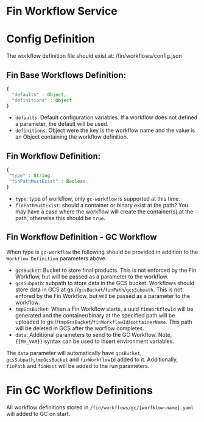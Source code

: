 # Fin Workflow Service

# Config Definition

The workflow definition file should exist at: /fin/workflows/config.json

## Fin Base Workflows Definition:

```js
{
  "defaults" : Object,
  "definitions" : Object
}
```

 - `defaults`: Default configuration variables.  If a workflow does not defined a parameter, the default will be used.
 - `definitions`: Object were the key is the workflow name and the value is an Object containing the workflow definition.

## Fin Workflow Definition:

 ```js
 {
  "type" : String
  "finPathMustExist" : Boolean
 }
 ```
 - `type`: type of workflow, only `gc-workflow` is supported at this time.
 - `finPathMustExist`: should a container or binary exist at the path?  You may have a case where the workflow will create the container(s) at the path, otherwise this should be `true`.


## Fin Workflow Definition - GC Workflow

When type is `gc-workflow` the following should be provided in addition to the `Workflow Definition` parameters above.

 - `gcsBucket`: Bucket to store final products.  This is not enforced by the Fin Workflow, but will be passed as a parameter to the workflow.
 - `gcsSubpath`: subpath to store data in the GCS bucket.  Workflows should store data in GCS at gs://`gcsBucket`/`finPath`/`gcsSubpath`.  This is not enfored by the Fin Workflow, but will be passed as a parameter to the workflow.
 - `tmpGcsBucket`: When a Fin Workflow starts, a uuid `finWorkflowId` will be generated and the container/binary at the specified path will be uploaded to gs://`tmpGcsBucket`/`finWorkflowId`/`containerName`.  This path will be deleted in GCS after the worflow completes.
 - `data`: Additional parameters to send to the GC Workflow.  Note, `{{MY_VAR}}` syntax can be used to insert environment variables.
 
The `data` parameter will automatically have `gcsBucket`, `gcsSubpath`,`tmpGcsBucket` and `finWorkflowId` added to it.  Additionally, `finPath` and `finHost` will be added to the run parameters.

# Fin GC Workflow Definitions

All workflow definitions stored in `/fin/workflows/gc/[worfklow-name].yaml` will added to GC on start.